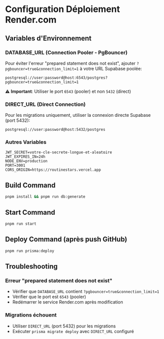 # Configuration Déploiement Render.com

## Variables d'Environnement

### DATABASE_URL (Connection Pooler - PgBouncer)
Pour éviter l'erreur "prepared statement does not exist", ajouter `?pgbouncer=true&connection_limit=1` à votre URL Supabase poolée:

```
postgresql://user:password@host:6543/postgres?pgbouncer=true&connection_limit=1
```

⚠️ **Important**: Utiliser le port `6543` (pooler) et non `5432` (direct)

### DIRECT_URL (Direct Connection)
Pour les migrations uniquement, utiliser la connexion directe Supabase (port 5432):

```
postgresql://user:password@host:5432/postgres
```

### Autres Variables
```
JWT_SECRET=votre-cle-secrete-longue-et-aleatoire
JWT_EXPIRES_IN=24h
NODE_ENV=production
PORT=3001
CORS_ORIGIN=https://routinestars.vercel.app
```

## Build Command
```bash
pnpm install && pnpm run db:generate
```

## Start Command
```bash
pnpm run start
```

## Deploy Command (après push GitHub)
```bash
pnpm run prisma:deploy
```

## Troubleshooting

### Erreur "prepared statement does not exist"
- Vérifier que `DATABASE_URL` contient `?pgbouncer=true&connection_limit=1`
- Vérifier que le port est `6543` (pooler)
- Redémarrer le service Render.com après modification

### Migrations échouent
- Utiliser `DIRECT_URL` (port 5432) pour les migrations
- Exécuter `prisma migrate deploy` avec `DIRECT_URL` configuré

